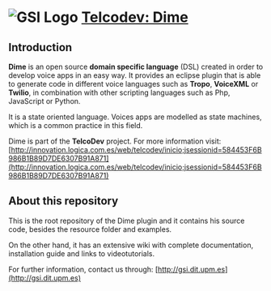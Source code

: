 ![GSI Logo](http://gsi.dit.upm.es/templates/jgsi/images/logo.png)
[Telcodev: Dime](http://gsi.dit.upm.es)
==================================

Introduction
---------------------

**Dime** is an open source **domain specific language** (DSL) created in order to develop
voice apps in an easy way. It provides an eclipse plugin that is able to generate code in different
voice languages such as **Tropo**, **VoiceXML** or **Twilio**, in combination with other scripting languages
such as Php, JavaScript or Python.

It is a state oriented language. Voices apps are modelled as state machines, which is a common practice in this field.

Dime is part of the **TelcoDev** project. For more information visit: [http://innovation.logica.com.es/web/telcodev/inicio;jsessionid=584453F6B986B1B89D7DE6307B91A871](http://innovation.logica.com.es/web/telcodev/inicio;jsessionid=584453F6B986B1B89D7DE6307B91A871)

About this repository
------------------------------

This is the root repository of the Dime plugin and it contains his source code, besides the resource folder and examples. 

On the other hand, it has an extensive wiki with complete documentation, installation guide and links to videotutorials.



For further information, contact us through: [http://gsi.dit.upm.es](http://gsi.dit.upm.es)
